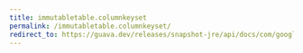 ```yaml
---
title: immutabletable.columnkeyset
permalink: /immutabletable.columnkeyset/
redirect_to: https://guava.dev/releases/snapshot-jre/api/docs/com/google/common/collect/ImmutableTable.html#columnKeySet--
---
```


